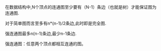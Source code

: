 在数据结构中,N个顶点的连通图至少要有（N-1）条边（也就是树）才能保证图为连通图.

<!-- more -->

对于简单图而言至多有n*(n-1)/2条边,此时即是完全图.

强连通图最多n(n-1)条边,最少n-1条边.

强连通图：任意两个顶点都相互连通的图。
